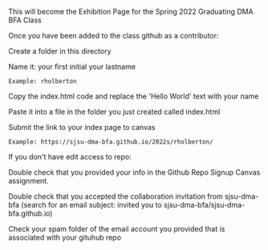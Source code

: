 This  will become the Exhibition Page for the Spring 2022 Graduating  DMA BFA Class

Once you have been added to the class github as a contributor:

 Create a folder in this directory

  Name it: your first initial your lastname

    Example: rholberton

  Copy the index.html code and replace the 'Hello World'  text with your name

  Paste it into a file in the folder you just created called index.html

  Submit the link to your index page to canvas

    Example: https://sjsu-dma-bfa.github.io/2022s/rholberton/


If you don't have edit access to repo:

Double check that you provided your info in the Github Repo Signup Canvas assignment. 

Double check that you accepted the collaboration invitation from sjsu-dma-bfa (search for an email subject: invited you to sjsu-dma-bfa/sjsu-dma-bfa.github.io)

Check your spam folder of the email account you provided that is associated with your gituhub repo
 
